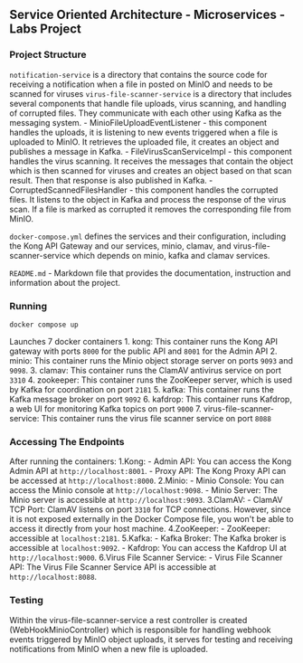 ## Service Oriented Architecture - Microservices - Labs Project

### Project Structure

`notification-service` is a  directory that contains the source code for receiving a notification when a file in posted on MinIO and needs to be scanned for viruses
`virus-file-scanner-service` is a directory that includes several components that handle file uploads, virus scanning, and handling of corrupted files. They communicate with each other using Kafka as the messaging system.
	  - MinioFileUploadEventListener - this component handles the uploads, it is listening to new events triggered when a file is uploaded to MinIO. It retrieves the uploaded file, it creates an object and publishes a message in Kafka.
	  - FileVirusScanServiceImpl - this component handles the virus scanning. It receives the messages that contain the object which is then scanned for viruses and creates an object based on that scan result. Then that response is also published in Kafka.
	  - CorruptedScannedFilesHandler - this component handles the corrupted files. It listens to the object in Kafka and process the response of the virus scan. If a file is marked as 
	corrupted it removes the corresponding file from MinIO.

`docker-compose.yml`  defines the services and their configuration, including the Kong API Gateway and our services, minio, clamav, and virus-file-scanner-service which depends on minio, kafka and clamav services.

`README.md` - Markdown file that provides the documentation, instruction and information about the project.

### Running

`docker compose up`

Launches 7 docker containers
	1. kong: This container runs the Kong API gateway with ports `8000` for the public API and `8001` for the Admin API
	2. minio: This container runs the Minio object storage server on ports `9093` and `9098`.
	3. clamav: This container runs the ClamAV antivirus service on port `3310`
	4. zookeeper: This container runs the ZooKeeper server, which is used by Kafka for coordination on port `2181`
	5. kafka: This container runs the Kafka message broker on port `9092`
	6. kafdrop: This container runs Kafdrop, a web UI for monitoring Kafka topics on port `9000`
	7. virus-file-scanner-service: This container runs the virus file scanner service on port `8088`


### Accessing The Endpoints

After running the containers:
1.Kong:
	- Admin API: You can access the Kong Admin API at `http://localhost:8001`.
	- Proxy API: The Kong Proxy API can be accessed at `http://localhost:8000`.
2.Minio:
	- Minio Console: You can access the Minio console at `http://localhost:9098`.
	- Minio Server: The Minio server is accessible at `http://localhost:9093`.
3.ClamAV:
	- ClamAV TCP Port: ClamAV listens on port `3310` for TCP connections. However, since it is not exposed externally in the Docker Compose file, you won't be able     to access it directly from your host machine.
4.ZooKeeper:
	- ZooKeeper: accessible at `localhost:2181`.
5.Kafka:
	- Kafka Broker: The Kafka broker is accessible at `localhost:9092`.
	- Kafdrop: You can access the Kafdrop UI at `http://localhost:9000`.
6.Virus File Scanner Service:
	- Virus File Scanner API: The Virus File Scanner Service API is accessible at `http://localhost:8088`.

### Testing

Within the virus-file-scanner-service a rest controller is created (WebHookMinioController) which is responsible for handling webhook events triggered by MinIO object uploads, it serves for testing and receiving notifications from MinIO when  a new file is uploaded.
